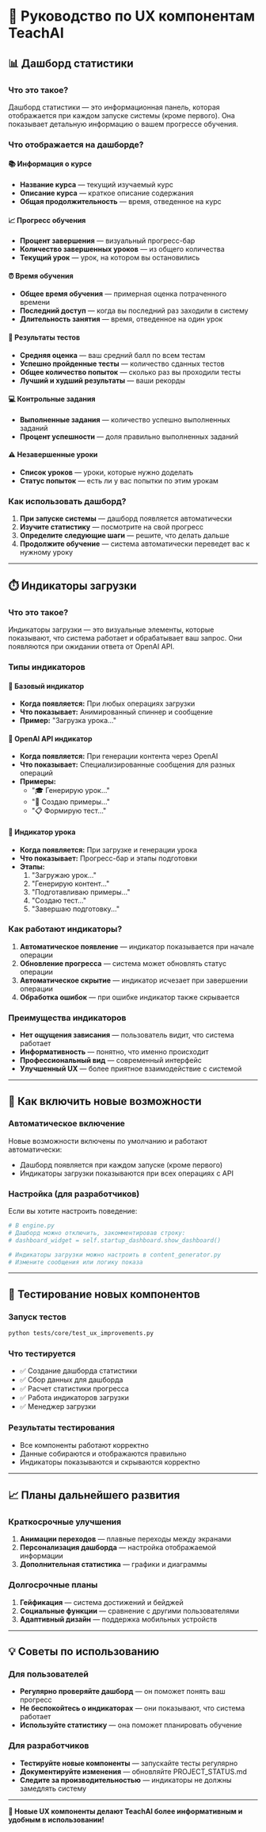 # 🎨 Руководство по UX компонентам TeachAI

## 📊 Дашборд статистики

### Что это такое?
Дашборд статистики — это информационная панель, которая отображается при каждом запуске системы (кроме первого). Она показывает детальную информацию о вашем прогрессе обучения.

### Что отображается на дашборде?

#### 📚 Информация о курсе
- **Название курса** — текущий изучаемый курс
- **Описание курса** — краткое описание содержания
- **Общая продолжительность** — время, отведенное на курс

#### 📈 Прогресс обучения
- **Процент завершения** — визуальный прогресс-бар
- **Количество завершенных уроков** — из общего количества
- **Текущий урок** — урок, на котором вы остановились

#### ⏰ Время обучения
- **Общее время обучения** — примерная оценка потраченного времени
- **Последний доступ** — когда вы последний раз заходили в систему
- **Длительность занятия** — время, отведенное на один урок

#### 📝 Результаты тестов
- **Средняя оценка** — ваш средний балл по всем тестам
- **Успешно пройденные тесты** — количество сданных тестов
- **Общее количество попыток** — сколько раз вы проходили тесты
- **Лучший и худший результаты** — ваши рекорды

#### 💻 Контрольные задания
- **Выполненные задания** — количество успешно выполненных заданий
- **Процент успешности** — доля правильно выполненных заданий

#### ⚠️ Незавершенные уроки
- **Список уроков** — уроки, которые нужно доделать
- **Статус попыток** — есть ли у вас попытки по этим урокам

### Как использовать дашборд?
1. **При запуске системы** — дашборд появляется автоматически
2. **Изучите статистику** — посмотрите на свой прогресс
3. **Определите следующие шаги** — решите, что делать дальше
4. **Продолжите обучение** — система автоматически переведет вас к нужному уроку

---

## ⏱️ Индикаторы загрузки

### Что это такое?
Индикаторы загрузки — это визуальные элементы, которые показывают, что система работает и обрабатывает ваш запрос. Они появляются при ожидании ответа от OpenAI API.

### Типы индикаторов

#### 🔄 Базовый индикатор
- **Когда появляется:** При любых операциях загрузки
- **Что показывает:** Анимированный спиннер и сообщение
- **Пример:** "Загрузка урока..."

#### 🤖 OpenAI API индикатор
- **Когда появляется:** При генерации контента через OpenAI
- **Что показывает:** Специализированные сообщения для разных операций
- **Примеры:**
  - "🎓 Генерирую урок..."
  - "📝 Создаю примеры..."
  - "📋 Формирую тест..."

#### 📖 Индикатор урока
- **Когда появляется:** При загрузке и генерации урока
- **Что показывает:** Прогресс-бар и этапы подготовки
- **Этапы:**
  1. "Загружаю урок..."
  2. "Генерирую контент..."
  3. "Подготавливаю примеры..."
  4. "Создаю тест..."
  5. "Завершаю подготовку..."

### Как работают индикаторы?
1. **Автоматическое появление** — индикатор показывается при начале операции
2. **Обновление прогресса** — система может обновлять статус операции
3. **Автоматическое скрытие** — индикатор исчезает при завершении операции
4. **Обработка ошибок** — при ошибке индикатор также скрывается

### Преимущества индикаторов
- **Нет ощущения зависания** — пользователь видит, что система работает
- **Информативность** — понятно, что именно происходит
- **Профессиональный вид** — современный интерфейс
- **Улучшенный UX** — более приятное взаимодействие с системой

---

## 🚀 Как включить новые возможности

### Автоматическое включение
Новые возможности включены по умолчанию и работают автоматически:
- Дашборд появляется при каждом запуске (кроме первого)
- Индикаторы загрузки показываются при всех операциях с API

### Настройка (для разработчиков)
Если вы хотите настроить поведение:

```python
# В engine.py
# Дашборд можно отключить, закомментировав строку:
# dashboard_widget = self.startup_dashboard.show_dashboard()

# Индикаторы загрузки можно настроить в content_generator.py
# Измените сообщения или логику показа
```

---

## 🧪 Тестирование новых компонентов

### Запуск тестов
```bash
python tests/core/test_ux_improvements.py
```

### Что тестируется
- ✅ Создание дашборда статистики
- ✅ Сбор данных для дашборда
- ✅ Расчет статистики прогресса
- ✅ Работа индикаторов загрузки
- ✅ Менеджер загрузки

### Результаты тестирования
- Все компоненты работают корректно
- Данные собираются и отображаются правильно
- Индикаторы показываются и скрываются корректно

---

## 📈 Планы дальнейшего развития

### Краткосрочные улучшения
1. **Анимации переходов** — плавные переходы между экранами
2. **Персонализация дашборда** — настройка отображаемой информации
3. **Дополнительная статистика** — графики и диаграммы

### Долгосрочные планы
1. **Гейфикация** — система достижений и бейджей
2. **Социальные функции** — сравнение с другими пользователями
3. **Адаптивный дизайн** — поддержка мобильных устройств

---

## 💡 Советы по использованию

### Для пользователей
- **Регулярно проверяйте дашборд** — он поможет понять ваш прогресс
- **Не беспокойтесь о индикаторах** — они показывают, что система работает
- **Используйте статистику** — она поможет планировать обучение

### Для разработчиков
- **Тестируйте новые компоненты** — запускайте тесты регулярно
- **Документируйте изменения** — обновляйте PROJECT_STATUS.md
- **Следите за производительностью** — индикаторы не должны замедлять систему

---

**🎉 Новые UX компоненты делают TeachAI более информативным и удобным в использовании!** 